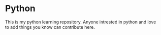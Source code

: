 # Python
This is my python learning repository. Anyone intrested in python and love to add things you know can contribute here.
